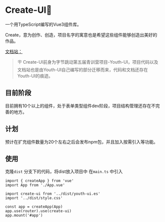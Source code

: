 # Create-UI🎨

一个用TypeScript编写的Vue3组件库。

Create，意为创作、创造，项目名字的寓意也是希望这些组件能够创造出美好的作品。

[文档站：](https://github.com/Sijiw/create-ui.git)

> 🪧 Create-UI前身为字节跳动第五届青训营项目-Youth-UI，项目代码以及文档站也是由Youth-UI自己编写的部分迁移而来，代码和文档还存在Youth-UI的痕迹。

## 目前阶段

目前拥有10个以上的组件，处于表单类型组件dev阶段，项目结构管理还存在不完善的地方。

## 计划

预计在扩充组件数量为20个左右之后会发布npm包，并且加入按需引入等功能。

## 使用

克隆`dist` 分支下的代码，将dist放入项目中
在`main.ts` 中引入

```vue
import { createApp } from 'vue'
import App from './App.vue'

import create-ui from '../dist/youth-ui.es'
import '../dist/style.css'

const app = createApp(App)
app.use(router).use(create-ui)
app.mount('#app')
```
